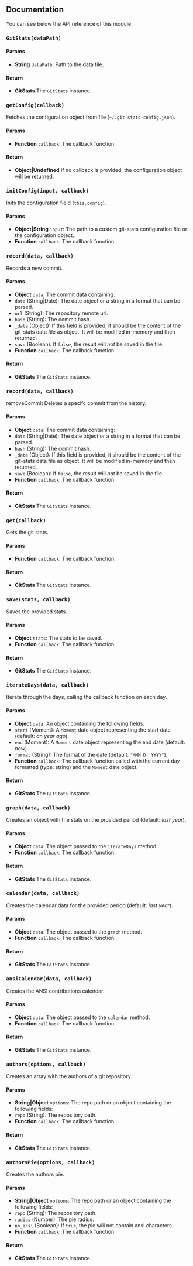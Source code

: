## Documentation
You can see below the API reference of this module.

### `GitStats(dataPath)`

#### Params
- **String** `dataPath`: Path to the data file.

#### Return
- **GitStats** The `GitStats` instance.

### `getConfig(callback)`
Fetches the configuration object from file (`~/.git-stats-config.json`).

#### Params
- **Function** `callback`: The callback function.

#### Return
- **Object|Undefined** If no callback is provided, the configuration object will be returned.

### `initConfig(input, callback)`
Inits the configuration field (`this.config`).

#### Params
- **Object|String** `input`: The path to a custom git-stats configuration file or the configuration object.
- **Function** `callback`: The callback function.

### `record(data, callback)`
Records a new commit.

#### Params
- **Object** `data`: The commit data containing:
 - `date` (String|Date): The date object or a string in a format that can be parsed.
 - `url` (String): The repository remote url.
 - `hash` (String): The commit hash.
 - `_data` (Object): If this field is provided, it should be the content of the git-stats data file as object. It will be modified in-memory and then returned.
 - `save` (Boolean): If `false`, the result will *not* be saved in the file.
- **Function** `callback`: The callback function.

#### Return
- **GitStats** The `GitStats` instance.

### `record(data, callback)`
removeCommit
Deletes a specifc commit from the history.

#### Params
- **Object** `data`: The commit data containing:
 - `date` (String|Date): The date object or a string in a format that can be parsed.
 - `hash` (String): The commit hash.
 - `_data` (Object): If this field is provided, it should be the content of the git-stats data file as object. It will be modified in-memory and then returned.
 - `save` (Boolean): If `false`, the result will *not* be saved in the file.
- **Function** `callback`: The callback function.

#### Return
- **GitStats** The `GitStats` instance.

### `get(callback)`
Gets the git stats.

#### Params
- **Function** `callback`: The callback function.

#### Return
- **GitStats** The `GitStats` instance.

### `save(stats, callback)`
Saves the provided stats.

#### Params
- **Object** `stats`: The stats to be saved.
- **Function** `callback`: The callback function.

#### Return
- **GitStats** The `GitStats` instance.

### `iterateDays(data, callback)`
Iterate through the days, calling the callback function on each day.

#### Params
- **Object** `data`: An object containing the following fields:
 - `start` (Moment): A `Moment` date object representing the start date (default: *an year ago*).
 - `end` (Moment): A `Moment` date object representing the end date (default: *now*).
 - `format` (String): The format of the date (default: `"MMM D, YYYY"`).
- **Function** `callback`: The callback function called with the current day formatted (type: string) and the `Moment` date object.

#### Return
- **GitStats** The `GitStats` instance.

### `graph(data, callback)`
Creates an object with the stats on the provided period (default: *last year*).

#### Params
- **Object** `data`: The object passed to the `iterateDays` method.
- **Function** `callback`: The callback function.

#### Return
- **GitStats** The `GitStats` instance.

### `calendar(data, callback)`
Creates the calendar data for the provided period (default: *last year*).

#### Params
- **Object** `data`: The object passed to the `graph` method.
- **Function** `callback`: The callback function.

#### Return
- **GitStats** The `GitStats` instance.

### `ansiCalendar(data, callback)`
Creates the ANSI contributions calendar.

#### Params
- **Object** `data`: The object passed to the `calendar` method.
- **Function** `callback`: The callback function.

#### Return
- **GitStats** The `GitStats` instance.

### `authors(options, callback)`
Creates an array with the authors of a git repository.

#### Params
- **String|Object** `options`: The repo path or an object containing the following fields:
 - `repo` (String): The repository path.
- **Function** `callback`: The callback function.

#### Return
- **GitStats** The `GitStats` instance.

### `authorsPie(options, callback)`
Creates the authors pie.

#### Params
- **String|Object** `options`: The repo path or an object containing the following fields:
 - `repo` (String): The repository path.
 - `radius` (Number): The pie radius.
 - `no_ansi` (Boolean): If `true`, the pie will not contain ansi characters.
- **Function** `callback`: The callback function.

#### Return
- **GitStats** The `GitStats` instance.

